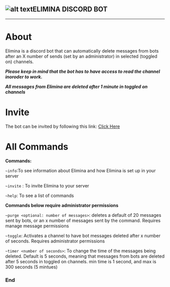 ## ![alt text](https://imgur.com/a/19bU9ke "Elimina Logo")ELIMINA DISCORD BOT
---
# About
Elimina is a discord bot that can automatically delete messages from bots after an X number of sends (set by an administrator) in selected (toggled on) channels. 

***Please keep in mind that the bot has to have access to read the channel inoroder to work.***

***All messages from Elimina are deleted after 1 minute in toggled on channels***


# Invite
The bot can be invited by following this link: [Click Here](https://discord.com/api/oauth2/authorize?client_id=777575449957498890&permissions=90112&scope=bot "Discord direct invite link")


# All Commands
**Commands:**

```~info```:To see information about Elimina and how Elimina is set up in your server

```~invite``` : To invite Elimina to your server

```~help```: To see a list of commands


**Commands below require administrator permissions**

```~purge <optional: number of messages>```: deletes a default of 20 messages sent by bots, or an x number of messages sent by the command. Requires manage message permissions

```~toggle```: Activates a channel to have bot messages deleted after x number of seconds. Requires administrator permissions

```~timer <number of seconds>```: To change the time of the messages being deleted. Default is 5 seconds, meaning that messages from bots are deleted after 5 seconds in toggled on channels. min time is 1 second, and max is 300 seconds (5 mintues)


### End
